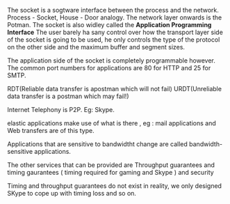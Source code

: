 The socket is a sogtware interface between the process and the network.
Process - Socket, House - Door analogy.
The network layer onwards is the Potman.
The socket is also widley called the <b>Application Programming Interface</b>
The user barely ha sany control over how the transport layer side of the socket is  going to be used, he only controls the type of the protocol on the other side and the maximum buffer and segment sizes.

The application side of the socket is completely programmable however.
The common port numbers for applications are 80 for HTTP and 25 for SMTP.

RDT(Reliable data transfer is apostman which will not fail)
URDT(Unreliable data transfer is a postman which may fail!)

Internet Telephony is P2P. Eg: Skype.

elastic applications make use of what is there , eg : mail applications and 
Web transfers are of this type.

Applications that are sensitive to bandwidtht change are called bandwidth-sensitive applications.


The other services that can be provided are Throughput guarantees and timing gaurantees ( timing required for gaming and Skype )
and security

Timing and throughput guarantees do not exist in reality, we only designed SKype to cope up with timing loss and so on.


